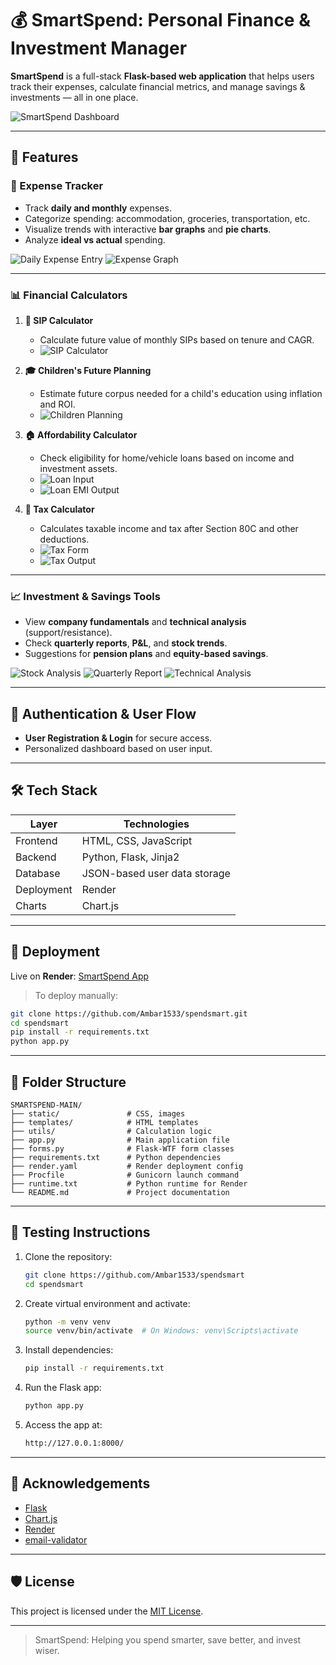 # 💰 SmartSpend: Personal Finance & Investment Manager

**SmartSpend** is a full-stack **Flask-based web application** that helps users track their expenses, calculate financial metrics, and manage savings & investments — all in one place.

![SmartSpend Dashboard](https://github.com/user-attachments/assets/2a0428d8-d87c-4492-809a-0a47cc8dc438)

---

## 🚀 Features

### 🧾 Expense Tracker
- Track **daily and monthly** expenses.
- Categorize spending: accommodation, groceries, transportation, etc.
- Visualize trends with interactive **bar graphs** and **pie charts**.
- Analyze **ideal vs actual** spending.

![Daily Expense Entry](https://github.com/user-attachments/assets/addb9baa-a1ec-4f40-89de-675f847648fb)
![Expense Graph](https://github.com/user-attachments/assets/4720f14a-2628-43ae-8f83-12336e1304e7)

---

### 📊 Financial Calculators

1. **📅 SIP Calculator**
   - Calculate future value of monthly SIPs based on tenure and CAGR.
   - ![SIP Calculator](https://github.com/user-attachments/assets/f637e9d5-8264-4807-beac-3ff386a0371f)

2. **🎓 Children's Future Planning**
   - Estimate future corpus needed for a child's education using inflation and ROI.
   - ![Children Planning](https://github.com/user-attachments/assets/5f9ad810-dace-4e4d-80b6-a7ca0296f98f)

3. **🏠 Affordability Calculator**
   - Check eligibility for home/vehicle loans based on income and investment assets.
   - ![Loan Input](https://github.com/user-attachments/assets/5d644a47-a91c-4e1d-8d88-b4a36f88f749)
   - ![Loan EMI Output](https://github.com/user-attachments/assets/e457ceb3-b76f-4bdd-91c2-f706839fc567)

4. **💸 Tax Calculator**
   - Calculates taxable income and tax after Section 80C and other deductions.
   - ![Tax Form](https://github.com/user-attachments/assets/e8a5f183-101e-4eb6-b28d-718b1c755a13)
   - ![Tax Output](https://github.com/user-attachments/assets/04be6aaf-189e-4adb-951b-60ea828d5cbf)

---

### 📈 Investment & Savings Tools

- View **company fundamentals** and **technical analysis** (support/resistance).
- Check **quarterly reports**, **P&L**, and **stock trends**.
- Suggestions for **pension plans** and **equity-based savings**.

![Stock Analysis](https://github.com/user-attachments/assets/e242481d-4709-4b95-9c58-4ec02e53ab3e)
![Quarterly Report](https://github.com/user-attachments/assets/0dc3a879-5ace-4846-98df-a7b187b9119f)
![Technical Analysis](https://github.com/user-attachments/assets/f849101f-30f8-45f1-ad99-749b64b7283d)

---

## 🔐 Authentication & User Flow

- **User Registration & Login** for secure access.
- Personalized dashboard based on user input.

---

## 🛠️ Tech Stack

| Layer       | Technologies                 |
|-------------|------------------------------|
| Frontend    | HTML, CSS, JavaScript        |
| Backend     | Python, Flask, Jinja2        |
| Database    | JSON-based user data storage |
| Deployment  | Render                       |
| Charts      | Chart.js                     |

---

## 🚀 Deployment

Live on **Render**: [SmartSpend App](https://spendsmart-9oph.onrender.com)

> To deploy manually:
```bash
git clone https://github.com/Ambar1533/spendsmart.git
cd spendsmart
pip install -r requirements.txt
python app.py
```

---

## 📁 Folder Structure

```
SMARTSPEND-MAIN/
├── static/               # CSS, images
├── templates/            # HTML templates
├── utils/                # Calculation logic
├── app.py                # Main application file
├── forms.py              # Flask-WTF form classes
├── requirements.txt      # Python dependencies
├── render.yaml           # Render deployment config
├── Procfile              # Gunicorn launch command
├── runtime.txt           # Python runtime for Render
└── README.md             # Project documentation
```

---

## 🧪 Testing Instructions

1. Clone the repository:
   ```bash
   git clone https://github.com/Ambar1533/spendsmart
   cd spendsmart
   ```

2. Create virtual environment and activate:
   ```bash
   python -m venv venv
   source venv/bin/activate  # On Windows: venv\Scripts\activate
   ```

3. Install dependencies:
   ```bash
   pip install -r requirements.txt
   ```

4. Run the Flask app:
   ```bash
   python app.py
   ```

5. Access the app at:
   ```bash
   http://127.0.0.1:8000/
   ```

---

## 🙌 Acknowledgements

- [Flask](https://flask.palletsprojects.com/)
- [Chart.js](https://www.chartjs.org/)
- [Render](https://render.com/)
- [email-validator](https://pypi.org/project/email-validator/)

---

## 🛡️ License

This project is licensed under the [MIT License](LICENSE).

---

> SmartSpend: Helping you spend smarter, save better, and invest wiser.
